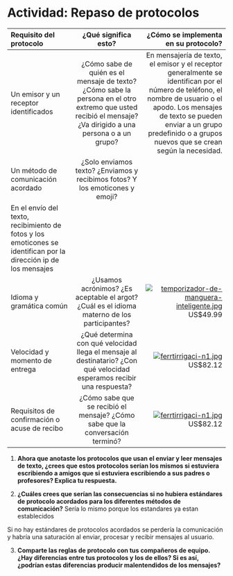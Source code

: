 # Actividad: Repaso de protocolos 

| Requisito del protocolo   | ¿Qué significa esto?   | ¿Cómo se implementa en su protocolo?  |
| :------------ |:---------------:| -----:|
| Un emisor y un receptor identificados | ¿Cómo sabe de quién es el mensaje de texto? ¿Cómo sabe la persona en el otro extremo que usted recibió el mensaje? ¿Va dirigido a una persona o a un grupo?  |En mensajería de texto, el emisor y el receptor generalmente se identifican por el número de teléfono, el nombre de usuario o el apodo. Los mensajes de texto se pueden enviar a un grupo predefinido o a grupos nuevos que se crean según la necesidad.  |
| Un método de comunicación acordado |  ¿Solo enviamos texto? ¿Enviamos y recibimos fotos? Y los emoticones y emoji? 
   |   En el envío del texto, recibimiento de fotos y los emoticones se identifican por la dirección ip de los mensajes |
| Idioma y gramática común  |  ¿Usamos acrónimos? ¿Es aceptable el argot? ¿Cuál es el idioma materno de los participantes?  |  [![temporizador-de-manguera-inteligente.jpg](https://i.postimg.cc/fyJkKTrX/temporizador-de-manguera-inteligente.jpg)](https://postimg.cc/30QKr77J) US$49.99
| Velocidad y momento de entrega |    ¿Qué determina con qué velocidad llega el mensaje al destinatario? ¿Con qué velocidad esperamos recibir una respuesta?  |[![ferrtirrigaci-n1.jpg](https://i.postimg.cc/76BpgSdH/ferrtirrigaci-n1.jpg)](https://postimg.cc/YGWn7LtZ) US$82.12 
| Requisitos de confirmación o acuse de recibo  |    ¿Cómo sabe que se recibió el mensaje? ¿Cómo sabe que la conversación terminó?  |[![ferrtirrigaci-n1.jpg](https://i.postimg.cc/76BpgSdH/ferrtirrigaci-n1.jpg)](https://postimg.cc/YGWn7LtZ) US$82.12
                


1.	**Ahora que anotaste los protocolos que usan el enviar y leer mensajes de texto, ¿crees que estos protocolos serían los mismos si estuviera escribiendo a amigos que si estuviera escribiendo a sus padres o profesores? Explica tu respuesta.** 

 
 
2.	**¿Cuáles crees que serían las consecuencias si no hubiera estándares de protocolo acordados para los diferentes métodos de comunicación?**
   Sería lo mismo porque los estandares ya estan establecidos

 Si no hay estándares de protocolos acordados se perdería la comunicación y habría una saturación al enviar, procesar y recibir mensajes al usuario.
 
3.	**Comparte las reglas de protocolo con tus compañeros de equipo. ¿Hay diferencias entre tus protocolos y los de ellos? Si es así, ¿podrían estas diferencias producir malentendidos de los mensajes?**







 
